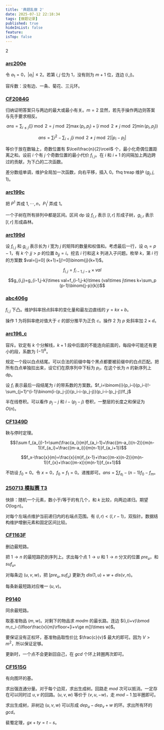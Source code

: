 ```yaml
---
title: '典题乱做 2'
date: 2025-07-12 22:18:34
tags: [做题记录]
published: true
hideInList: false
feature: 
isTop: false
---
```

2

### [arc200e](https://www.luogu.com.cn/problem/AT_arc200_e)

令 $a_1=0$，$|a_i|\le 2$。若第 $i,j$ 位为 $1$，没有则为 $m+1$ 位，连边 $(i,j)$。

容斥数：没有边、一条、菊花、三元环。

### [CF2084G](https://www.luogu.com.cn/problem/CF2084G2)

归纳证明答案只与两边的最大或最小有关。$m=2$ 显然，若先手操作两边则答案与先手要求相反。

$$ans=\sum_{i\le j}([i\bmod 2=j\bmod 2]\max(p_i,p_j)+[i\bmod 2\neq j\bmod 2]\min(p_i,p_j))$$

$$ans=\sum i^2-\sum_{i<j}[i\bmod 2\neq j\bmod 2]|p_i-p_j|$$

等价于放在数轴上，奇数位置有 $\lceil\frac{n}{2}\rceil$ 个，最小化奇偶位置距离之和。设前 $i$ 个有 $j$ 个奇数位置的最小代价 $f_{i,j}$。在 $i$ 和 $i+1$ 的间隔加上两边跨过的贡献，为下凸的二次函数。

差分数组单调，维护全局加一次函数，向右平移，插入 $0$。fhq treap 维护 $(g_j,j,1)$。

### [arc199c](https://www.luogu.com.cn/problem/AT_arc199_c)

把 $P^1$ 弄成 $1,\dotsb,n$，$P^i_1$ 弄成 $1$。

一个子树在所有排列中都是区间。区间 dp 设 $f_{l,r}$ 表示 $[l,r]$ 形成子树，$g_{l,r}$ 表示 $[l,r]$ 形成森林。

### [arc199d](https://www.luogu.com.cn/problem/AT_arc199_d)

设 $f_{i,j}$ 和 $g_{i,j}$ 表示长为 $i$ 宽为 $j$ 的矩阵的数量和权值和。考虑最后一行，设 $a_i=p-1$，有 $k$ 个 $jj>p$ 的位置 $b_{jj}=i$。挖去 $i$ 行和这 $k$ 列进入子问题。枚举 $k$，第 $i$ 行的方案数 $val=[j=0] (k+1)+[j!=0]\binom{j}{k+1}$。

$$f_{i,j}=f_{i-1,j-k}\times val$$

$$g_{i,j}=g_{i-1,j-k}\times val+f_{i-1,j-k}\times (val\times j\times k+\sum_p (p-1)\binom{j-p}{k})$$

### [abc406g](https://www.luogu.com.cn/problem/AT_abc406_g)

$f_{i,j}$ 下凸。维护斜率拐点斜率的变化量和最左边直线的 $y=kx+b$。

操作 $1$ 为将斜率绝对值大于 $c$ 的部分推平为正负 $c$。操作 $2$ 为 $p$ 处斜率加 $2\times d$。

### [arc196_c](https://www.luogu.com.cn/problem/AT_arc196_c)

容斥。钦定有 $k$ 个分解线，$k+1$ 段中后面的不能连向前面的，每段中可能还有更小的段，系数为 $(-1)^k$。

规定一个段以白点结尾。可以合法的前缀中每个黑点都要被前缀中的白点匹配。把所有白点单独拉出来，设它们在原序列中下标为 $p_i$，在这个长为 $n$ 的新序列上 dp。

设 $f_i$ 表示最后一段结尾为 $i$ 的带系数的方案数。$f_i=\binom{i}{p_i-i}(p_i-i)!-\sum_{j=1}^{i-1}\binom{i-(p_j-j)}{p_i-i-(p_j-j)}(p_i-i-(p_j-j))!f_j$

半在线卷积。可以看作 $p_j-j$ 和 $i-(p_j-j)$ 卷积，一整层的长度之和保证为 $O(n)$。

### [CF1349D](https://www.luogu.com.cn/problem/CF1349D)

鞅与停时定理。

$$(\sum f_{a_i})-1=\sum(\frac{a_i}{m}f_{a_i-1}+\frac{(m-a_i)(n-2)}{m(n-1)}f_{a_i}+\frac{(m-a_i)}{m(n-1)}f_{a_i+1})$$

$$f_x-\frac{x}{m}=\frac{x}{m}f_{x-1}+\frac{(m-x)(n-2)}{m(n-1)}f_{x}+\frac{(m-x)}{m(n-1)}f_{x+1}$$

不妨设 $f_0=0$。令 $x=0$，$f_0=f_1=0$。递推即可。$ans=\sum f_{a_i}-(n-1)f_0-f_m$。

### [250713 模拟赛 T3](http://goj.wiki/d/Union2024/p/P1523)

快排：随机一个元素，数小于/等于的有几个，和 $k$ 比较，向两边递归。期望 $O(\log n)$。

对每个左端点维护当前递归内的右端点范围。有 $(l,r)<(l,r-1)$，双指针。数据结构维护增删元素和固定区间比较。

### [CF1163F](https://www.luogu.com.cn/problem/CF1163F)

删边最短路。

把 $1\to n$ 的最短路扔到序列上。求出每个点 $1\to u$ 和 $1\to n$ 分叉的位置 $pre_u$，和 $suf_u$。

对每条边 $(u,v,w)$，把 $[pre_u,suf_u)$ 更新为 $dis(1,u)+w+dis(v,n)$。

每条新最短路对应唯一 $(u,v)$。

### [P9140](https://www.luogu.com.cn/problem/P9140)

同余最短路。

取基准物品 $(m,w)$。对剩下的物品求 $mod m$ 的最长路。连边 $(i,(i+v)\bmod m,c_i-(\lfloor\frac{v}{m}\rfloor+[i+v\ge m])\times w)$。

要保证没有正权环，基准物品取性价比 $\frac{c}{v}$ 最大的即可。因为 $V>m^2$，所以保证足够。

更新时，一个点不会更新回自己，在 $gcd$ 个环上转圈两次即可。

### [CF1515G](https://www.luogu.com.cn/problem/CF1515G)

有向图环的基。

求出强连通分量。对于每个边双，求出生成树。回路走 $mod$ 次可以抵消。一定存在可以同时过 $u,v$ 的回路。$(u,v,w)$ 等价于 $(v,u,-w)$，走 $mod-1$ 加半圈即可。

求出生成树，非树边 $(u,v,w)$ 可以形成 $dep_u-dep_v+w$ 的环。求出所有环的 $gcd$。

裴蜀定理，$gx+ty=t-s$。

